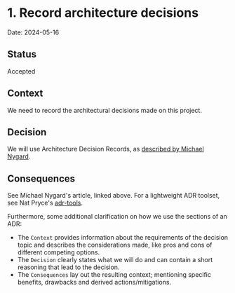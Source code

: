 # 1. Record architecture decisions

Date: 2024-05-16

## Status

Accepted

## Context

We need to record the architectural decisions made on this project.

## Decision

We will use Architecture Decision Records, as [described by Michael Nygard](http://thinkrelevance.com/blog/2011/11/15/documenting-architecture-decisions).

## Consequences

See Michael Nygard's article, linked above. For a lightweight ADR toolset, see Nat Pryce's [adr-tools](https://github.com/npryce/adr-tools).

Furthermore, some additional clarification on how we use the sections of an ADR:

- The `Context` provides information about the requirements of the decision topic and describes the considerations made, like pros and cons of different competing options.
- The `Decision` clearly states what we will do and can contain a short reasoning that lead to the decision.
- The `Consequences` lay out the resulting context; mentioning specific benefits, drawbacks and derived actions/mitigations.
